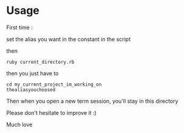 # Usage

First time :

set the alias you want in the constant in the script

then

```
ruby current_directory.rb
```

then you just have to

```
cd my_current_project_im_working_on
thealiasyouchoosed
```

Then when you open a new term session, you'll stay in this directory

Please don't hesitate to improve it :)

Much love